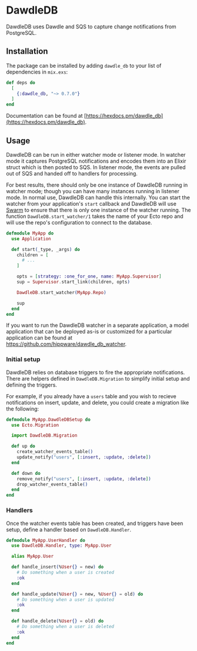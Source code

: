 # DawdleDB

DawdleDB uses Dawdle and SQS to capture change notifications from PostgreSQL.

## Installation

The package can be installed by adding `dawdle_db` to your list of
dependencies in `mix.exs`:

```elixir
def deps do
  [
    {:dawdle_db, "~> 0.7.0"}
  ]
end
```

Documentation can be found at [https://hexdocs.pm/dawdle_db](https://hexdocs.pm/dawdle_db).

## Usage

DawdleDB can be run in either watcher mode or listener mode. In watcher mode it
captures PostgreSQL notifications and encodes them into an Elixir struct which
is then posted to SQS. In listener mode, the events are pulled out of SQS and
handed off to handlers for processing.

For best results, there should only be one instance of DawdleDB running in
watcher mode; though you can have many instances running in listener mode. In
normal use, DawdleDB can handle this internally. You can start the watcher from
your application's `start` callback and DawdleDB will use [Swarm] to ensure that there is only one instance of the watcher running. The function
`DawdleDB.start_watcher/1` takes the name of your Ecto repo and will use the
repo's configuration to connect to the database.

```elixir
defmodule MyApp do
  use Application

  def start(_type, _args) do
    children = [
      # ...
    ]

    opts = [strategy: :one_for_one, name: MyApp.Supervisor]
    sup = Supervisor.start_link(children, opts)

    DawdleDB.start_watcher(MyApp.Repo)

    sup
  end
end
```

If you want to run the DawdleDB watcher in a separate application, a model
application that can be deployed as-is or customized for a particular
application can be found at https://github.com/hippware/dawdle_db_watcher.


### Initial setup

DawdleDB relies on database triggers to fire the appropriate notifications.
There are helpers defined in `DawdleDB.Migration` to simplify initial setup
and defining the triggers.

For example, if you already have a `users` table and you wish to recieve
notifications on insert, update, and delete, you could create a migration like
the following:

```elixir
defmodule MyApp.DawdleDBSetup do
  use Ecto.Migration

  import DawdleDB.Migration

  def up do
    create_watcher_events_table()
    update_notify("users", [:insert, :update, :delete])
  end

  def down do
    remove_notify("users", [:insert, :update, :delete])
    drop_watcher_events_table()
  end
end
```

### Handlers

Once the watcher events table has been created, and triggers have been setup,
define a handler based on `DawdleDB.Handler`.

```elixir
defmodule MyApp.UserHandler do
  use DawdleDB.Handler, type: MyApp.User

  alias MyApp.User

  def handle_insert(%User{} = new) do
    # Do something when a user is created
    :ok
  end

  def handle_update(%User{} = new, %User{} = old) do
    # Do something when a user is updated
    :ok
  end

  def handle_delete(%User{} = old) do
    # Do something when a user is deleted
    :ok
  end
end
```

[Swarm]: https://github.com/bitwalker/swarm
